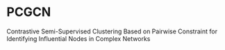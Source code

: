 # PCGCN
Contrastive Semi-Supervised Clustering Based on Pairwise Constraint for Identifying Influential Nodes in Complex Networks

